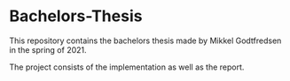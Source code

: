# Bachelors-Thesis
This repository contains the bachelors thesis made by Mikkel Godtfredsen in the spring of 2021.

The project consists of the implementation as well as the report.
